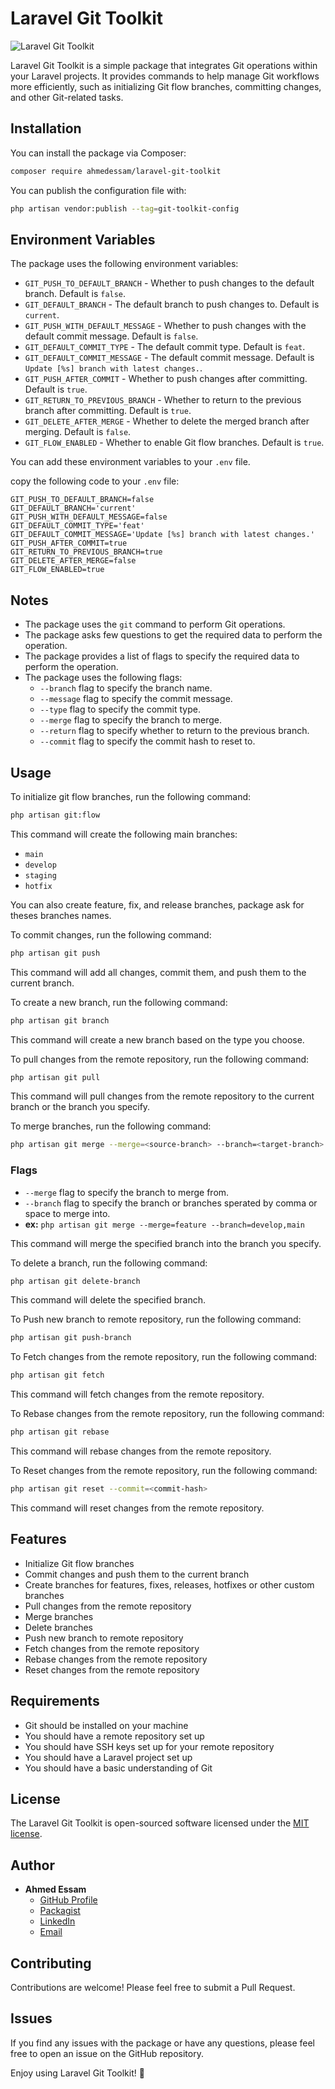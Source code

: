 # Laravel Git Toolkit

![Laravel Git Toolkit](https://banners.beyondco.de/Laravel%20Git%20Toolkit.png?theme=light&packageManager=composer+require&packageName=ahmedessam%2Flaravel-git-toolkit&pattern=architect&style=style_1&description=Integrate+Git+operations+within+your+Laravel+projects+to+manage+Git+workflows+more+efficiently&md=1&showWatermark=1&fontSize=100px&images=code)

Laravel Git Toolkit is a simple package that integrates Git operations within your Laravel projects. It provides commands to help manage Git workflows more efficiently, such as initializing Git flow branches, committing changes, and other Git-related tasks.

## Installation

You can install the package via Composer:

```bash
composer require ahmedessam/laravel-git-toolkit
```

You can publish the configuration file with:

```bash
php artisan vendor:publish --tag=git-toolkit-config
```

## Environment Variables

The package uses the following environment variables:

- `GIT_PUSH_TO_DEFAULT_BRANCH` - Whether to push changes to the default branch. Default is `false`.
- `GIT_DEFAULT_BRANCH` - The default branch to push changes to. Default is `current`.
- `GIT_PUSH_WITH_DEFAULT_MESSAGE` - Whether to push changes with the default commit message. Default is `false`.
- `GIT_DEFAULT_COMMIT_TYPE` - The default commit type. Default is `feat`.
- `GIT_DEFAULT_COMMIT_MESSAGE` - The default commit message. Default is `Update [%s] branch with latest changes.`.
- `GIT_PUSH_AFTER_COMMIT` - Whether to push changes after committing. Default is `true`.
- `GIT_RETURN_TO_PREVIOUS_BRANCH` - Whether to return to the previous branch after committing. Default is `true`.
- `GIT_DELETE_AFTER_MERGE` - Whether to delete the merged branch after merging. Default is `false`.
- `GIT_FLOW_ENABLED` - Whether to enable Git flow branches. Default is `true`.

You can add these environment variables to your `.env` file.

copy the following code to your `.env` file:

```env
GIT_PUSH_TO_DEFAULT_BRANCH=false
GIT_DEFAULT_BRANCH='current'
GIT_PUSH_WITH_DEFAULT_MESSAGE=false
GIT_DEFAULT_COMMIT_TYPE='feat'
GIT_DEFAULT_COMMIT_MESSAGE='Update [%s] branch with latest changes.'
GIT_PUSH_AFTER_COMMIT=true
GIT_RETURN_TO_PREVIOUS_BRANCH=true
GIT_DELETE_AFTER_MERGE=false
GIT_FLOW_ENABLED=true
```

## Notes

- The package uses the `git` command to perform Git operations.
- The package asks few questions to get the required data to perform the operation.
- The package provides a list of flags to specify the required data to perform the operation.
- The package uses the following flags:
    - `--branch` flag to specify the branch name.
    - `--message` flag to specify the commit message.
    - `--type` flag to specify the commit type.
    - `--merge` flag to specify the branch to merge.
    - `--return` flag to specify whether to return to the previous branch.
    - `--commit` flag to specify the commit hash to reset to.

## Usage

To initialize git flow branches, run the following command:

```bash
php artisan git:flow
```

This command will create the following main branches:

- `main`
- `develop`
- `staging`
- `hotfix`

You can also create feature, fix, and release branches, package ask for theses branches names.

To commit changes, run the following command:

```bash
php artisan git push
```

This command will add all changes, commit them, and push them to the current branch.

To create a new branch, run the following command:

```bash
php artisan git branch
```

This command will create a new branch based on the type you choose.

To pull changes from the remote repository, run the following command:

```bash
php artisan git pull
```

This command will pull changes from the remote repository to the current branch or the branch you specify.

To merge branches, run the following command:

```bash
php artisan git merge --merge=<source-branch> --branch=<target-branch>
```

### Flags 
- `--merge` flag to specify the branch to merge from.
- `--branch` flag to specify the branch or branches sperated by comma or space to merge into.
- **ex:** `php artisan git merge --merge=feature --branch=develop,main`

This command will merge the specified branch into the branch you specify.

To delete a branch, run the following command:

```bash
php artisan git delete-branch
```

This command will delete the specified branch.

To Push new branch to remote repository, run the following command:

```bash
php artisan git push-branch
```

To Fetch changes from the remote repository, run the following command:

```bash
php artisan git fetch
```

This command will fetch changes from the remote repository.

To Rebase changes from the remote repository, run the following command:

```bash
php artisan git rebase
```

This command will rebase changes from the remote repository.

To Reset changes from the remote repository, run the following command:

```bash
php artisan git reset --commit=<commit-hash>
```

This command will reset changes from the remote repository.

## Features

- Initialize Git flow branches
- Commit changes and push them to the current branch
- Create branches for features, fixes, releases, hotfixes or other custom branches
- Pull changes from the remote repository
- Merge branches
- Delete branches
- Push new branch to remote repository
- Fetch changes from the remote repository
- Rebase changes from the remote repository
- Reset changes from the remote repository

## Requirements

- Git should be installed on your machine
- You should have a remote repository set up
- You should have SSH keys set up for your remote repository
- You should have a Laravel project set up
- You should have a basic understanding of Git

## License

The Laravel Git Toolkit is open-sourced software licensed under the [MIT license](https://opensource.org/license/MIT).


## Author

- **Ahmed Essam**
    - [GitHub Profile](https://github.com/aahmedessam30)
    - [Packagist](https://packagist.org/packages/ahmedessam/api-versionizer)
    - [LinkedIn](https://www.linkedin.com/in/aahmedessam30)
    - [Email](mailto:aahmedessam30@gmail.com)


## Contributing
Contributions are welcome! Please feel free to submit a Pull Request.

## Issues
If you find any issues with the package or have any questions, please feel free to open an issue on the GitHub repository.

Enjoy using Laravel Git Toolkit! 🚀
